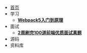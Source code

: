 - [首页](/README.md)
  <!-- - [**Webpack5入门到原理**](/README.md) -->
- 学习
  - [**Webpack5入门到原理**](https://dwmorning.github.io/webpack5-docs/)
- 面试
  - [**2周刷完100道前端优质面试真题**](/interview/two-weeks/1-%E3%80%90%E7%A7%91%E6%99%AE%E3%80%91-%E7%AE%97%E6%B3%95%E5%A4%8D%E6%9D%82%E5%BA%A6.md)
- 源码
- 资料库